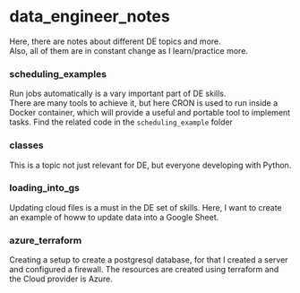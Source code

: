 # data_engineer_notes
Here, there are notes about different DE topics and more.\
Also, all of them are in constant change as I learn/practice more.
### scheduling_examples 
Run jobs automatically is a vary important part of DE skills.\
There are many tools to achieve it, but here CRON is used to run inside a Docker container, which will provide a useful and portable tool to implement tasks.
Find the related code in the `scheduling_example` folder

### classes
This is a topic not just relevant for DE, but everyone developing with Python.

### loading_into_gs
Updating cloud files is a must in the DE set of skills. Here, I want to create an example of howw to update data into a Google Sheet.

### azure_terraform
Creating a setup to create a postgresql database, for that I created a server and configured a firewall. The resources are created using terraform and the Cloud provider is Azure.